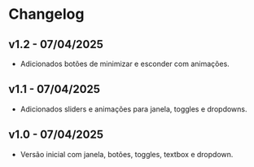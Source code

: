 # Changelog

## v1.2 - 07/04/2025
- Adicionados botões de minimizar e esconder com animações.

## v1.1 - 07/04/2025
- Adicionados sliders e animações para janela, toggles e dropdowns.

## v1.0 - 07/04/2025
- Versão inicial com janela, botões, toggles, textbox e dropdown.